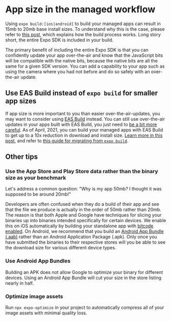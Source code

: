 # App size in the managed workflow

Using `expo build:[ios|android]` to build your managed apps can result in 15mb to 20mb base install sizes. To understand why this is the case, please refer to [this post](https://blog.expo.dev/expo-managed-workflow-in-2021-5b887bbf7dbb), which explains how the build process works. Long story short, the entire Expo SDK is included in your build.

The primary benefit of including the entire Expo SDK is that you can confidently update your app over-the-air and know that the JavaScript bits will be compatible with the native bits, because the native bits are all the same for a given SDK version. You can add a capability to your app such as using the camera where you had not before and do so safely with an over-the-air update.

## Use EAS Build instead of `expo build` for smaller app sizes

If app size is more important to you than easier over-the-air-updates, you may want to consider using [EAS Build](https://docs.expo.dev/build/introduction/) instead. You can still use over-the-air updates in your apps built with EAS Build, you just need to [be a bit more careful](https://docs.expo.dev/build/updates/). As of April, 2021, you can build your managed apps with EAS Build to get up to a 10x reduction in download and install size. [Learn more in this post](https://blog.expo.dev/eas-build-april-preview-update-ebd7dff9dd25), and refer to [this guide for migrating from `expo build`](https://docs.expo.dev/build-reference/migrating/).

## Other tips

### Use the App Store and Play Store data rather than the binary size as your benchmark

Let's address a common question: "Why is my app 50mb? I thought it was supposed to be around 20mb!"

Developers are often confused when they do a build of their app and see that the file we produce is actually in the order of 50mb rather than 20mb. The reason is that both Apple and Google have techniques for slicing your binaries up into binaries intended specifically for certain devices. We enable this on iOS automatically by building your standalone app with [bitcode enabled](https://developer.apple.com/documentation/xcode/reducing_your_app_s_size/doing_basic_optimization_to_reduce_your_app_s_size). On Android, we recommend that you build an [Android App Bundle (.aab)](https://developer.android.com/platform/technology/app-bundle) rather than an Android Application Package (.apk). Only once you have submitted the binaries to their respective stores will you be able to see the download size for various different device types.

### Use Android App Bundles

Building an APK does not allow Google to optimize your binary for different devices. Using an Android App Bundle will cut your size in the store listing nearly in half.

### Optimize image assets

Run `npx expo-optimize` in your project to automatically compress all of your image assets with minimal quality loss.